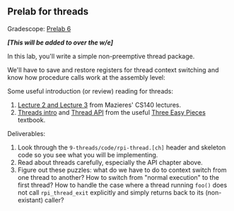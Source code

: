 ## Prelab for threads

Gradescope: [Prelab 6](https://www.gradescope.com/courses/488143/assignments/2609703/)

***[This will be added to over the w/e]***

In this lab, you'll write a simple non-preemptive thread package.

We'll have to save and restore registers for thread context switching
and know how procedure calls work at the assembly level:

Some useful introduction (or review) reading for threads:
  1. [Lecture 2 and Lecture 3](https://www.scs.stanford.edu/18wi-cs140/notes/) from Mazieres'
     CS140 lectures.
  2. [Threads intro](http://pages.cs.wisc.edu/~remzi/OSTEP/threads-intro.pdf)
     and [Thread API](http://pages.cs.wisc.edu/~remzi/OSTEP/threads-api.pdf)
     from the useful [Three Easy Pieces](http://pages.cs.wisc.edu/~remzi/OSTEP/#book-chapters)
     textbook.

Deliverables:
  1. Look through the `9-threads/code/rpi-thread.[ch]` header and skeleton code
     so you see what you will be implementing.
  2. Read about threads carefully, especially the API chapter above.  
  3. Figure out these puzzles: what do we have to do to context
     switch from one thread to another?  How to switch from "normal
     execution" to the first thread?  How to handle the case where a
     thread running `foo()` does not call `rpi_thread_exit` explicitly
     and simply returns back to its (non-existant) caller?
